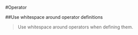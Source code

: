 #Operator

##Use whitespace around operator definitions
> Use whitespace around operators when defining them.
